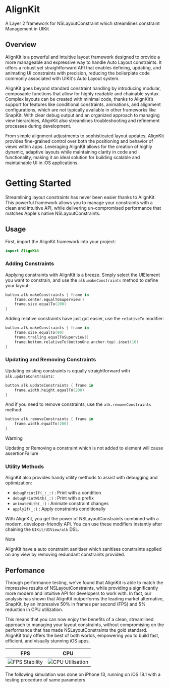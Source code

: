 # AlignKit

A Layer 2 framework for NSLayoutConstraint which streamlines constraint Management in UIKit

## Overview

AlignKit is a powerful and intuitive layout framework designed to provide a more manageable and expressive way to handle Auto Layout constraints. It offers a robust yet straightforward API that enables defining, updating, and animating UI constraints with precision, reducing the boilerplate code commonly associated with UIKit's Auto Layout system.

AlignKit goes beyond standard constraint handling by introducing modular, composable functions that allow for highly readable and chainable syntax. Complex layouts can be created with minimal code, thanks to AlignKit’s support for features like conditional constraints, animations, and alignment configurations, which are not typically available in other frameworks like SnapKit. With clear debug output and an organized approach to managing view hierarchies, AlignKit also streamlines troubleshooting and refinement processes during development.

From simple alignment adjustments to sophisticated layout updates, AlignKit provides fine-grained control over both the positioning and behavior of views within apps. Leveraging AlignKit allows for the creation of highly dynamic, adaptive layouts while maintaining clarity in code and functionality, making it an ideal solution for building scalable and maintainable UI in iOS applications.

# Getting Started

Streamlining layout constraints has never been easier thanks to AlignKit. This powerful framework allows you to manage your constraints with a clean and intuitive API, while delivering un-compromised performance that matches Apple's native NSLayoutConstraints.

## Usage

First, import the AlignKit framework into your project:

```swift
import AlignKit
```

### Adding Constraints

Applying constraints with AlignKit is a breeze. Simply select the UIElement you want to constrain, and use the `alk.makeConstraints` method to define your layout:

```swift
button.alk.makeConstraints { frame in
    frame.center.equalToSuperview()
    frame.size.equalTo(200)
}
```

Adding relative constraints have just got easier, use the `relativeTo` modifier:

```swift
button.alk.makeConstraints { frame in
    frame.size.equalTo(90)
    frame.trailing.equalToSuperview()
    frame.bottom.relativeTo(buttonOne.anchor.top).inset(16)
}
```

### Updating and Removing Constraints

Updating existing constraints is equally straightforward with `alk.updateConstraints`:

```swift
button.alk.updateConstraints { frame in
    frame.width.height.equalTo(200)
}
```

And if you need to remove constraints, use the `alk.removeConstraints` method:

```swift
button.alk.removeConstraints { frame in
    frame.width.equalTo(200)
}
```

> [!Warning]
> Updating or Removing a constraint which is not added to element will cause assertionFailure

### Utility Methods

AlignKit also provides handy utility methods to assist with debugging and optimization:

- `debugPrintIf(_:_:)` : Print with a condition
- `debugPrintWith(_:)` : Print with a prefix
- `animateWith(_:)` : Animate constraint changes
- `applyIf(_:)` : Apply constraints conditionally

With AlignKit, you get the power of NSLayoutConstraints combined with a modern, developer-friendly API. 
You can use these modifiers instantly after chaining the `` UIKit/UIView/alk `` DSL.

> [!Note]
> AlignKit have a auto constraint sanitiser which sanitises constraints applied on any view by removing redundant constraints provided.

## Perfomance 

Through performance testing, we've found that AlignKit is able to match the impressive results of NSLayoutConstraints, while providing a significantly more modern and intuitive API for developers to work with. In fact, our analysis has shown that AlignKit outperforms the leading market alternative, SnapKit, by an impressive 50% in frames per second (FPS) and 5% reduction in CPU utilization.

This means that you can now enjoy the benefits of a clean, streamlined approach to managing your layout constraints, without compromising on the performance that has made NSLayoutConstraints the gold standard. AlignKit truly offers the best of both worlds, empowering you to build fast, efficient, and visually stunning iOS apps.

| FPS | CPU |
| -- | -- |
|![FPS Stability](https://github.com/user-attachments/assets/11b9e4d8-cc78-4048-b86b-9d61ecedec4c) | ![CPU Utilisation](https://github.com/user-attachments/assets/0d64c7fe-17f6-494f-af20-5a0876175f3e) | 

The following simulation was done on iPhone 13, running on iOS 18.1 with a testing procedure of same parameters
